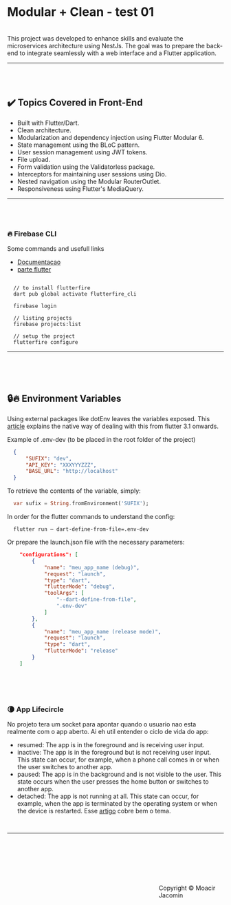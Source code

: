 # Modular + Clean - test 01

<br />
This project was developed to enhance skills and evaluate the microservices architecture using NestJs. The goal was to prepare the back-end to integrate seamlessly with a web interface and a Flutter application.

---
<br /><br />

## ✔️ Topics Covered in Front-End 
 - Built with Flutter/Dart.
 - Clean architecture.
 - Modularization and dependency injection using Flutter Modular 6.
 - State management using the BLoC pattern.
 - User session management using JWT tokens.
 - File upload.
 - Form validation using the Validatorless package.
 - Interceptors for maintaining user sessions using Dio.
 - Nested navigation using the Modular RouterOutlet.
 - Responsiveness using Flutter's MediaQuery.
---
<br /><br />


### 🔥 Firebase CLI 
Some commands and usefull links
- [Documentacao](https://firebase.flutter.dev/docs/cli)
- [parte flutter](https://firebase.google.com/docs/flutter/setup?platform=android)
```console

  // to install flutterfire
  dart pub global activate flutterfire_cli
  
  firebase login

  // listing projects
  firebase projects:list

  // setup the project
  flutterfire configure
```
---
<br /><br /><br />

 

## 🔒🔥 Environment Variables
Using external packages like dotEnv leaves the variables exposed. This [article](https://blog.flutterando.com.br/uma-forma-eficaz-de-gerenciar-suas-vari%C3%A1veis-de-ambiente-env-66e3258e78fd) explains the native way of dealing with this from flutter 3.1 onwards. 


Example of .env-dev (to be placed in the root folder of the project)
```JSON 
  {
      "SUFIX": "dev",
      "API_KEY": "XXXYYYZZZ",
      "BASE_URL": "http://localhost"
  }
```

To retrieve the contents of the variable, simply:
```Dart 
  var sufix = String.fromEnvironment('SUFIX');
```

In order for the flutter commands to understand the config:
```console 
  flutter run — dart-define-from-file=.env-dev
```

Or prepare the launch.json file with the necessary parameters:
```JSON
    "configurations": [
        {
            "name": "meu_app_name (debug)",
            "request": "launch",
            "type": "dart",
            "flutterMode": "debug",
            "toolArgs": [
                "--dart-define-from-file",
                ".env-dev"
            ]
        },
        {
            "name": "meu_app_name (release mode)",
            "request": "launch",
            "type": "dart",
            "flutterMode": "release"
        }
    ]
```

<br /><br /><br />

 


### 🌘 App Lifecircle
No projeto tera um socket para apontar quando o usuario nao esta realmente com o app aberto. Ai eh util entender o ciclo de vida do app: 
 - resumed: The app is in the foreground and is receiving user input.
 - inactive: The app is in the foreground but is not receiving user input. This state can occur, for example, when a phone call comes in or when the user switches to another app.
 - paused: The app is in the background and is not visible to the user. This state occurs when the user presses the home button or switches to another app.
 - detached: The app is not running at all. This state can occur, for example, when the app is terminated by the operating system or when the device is restarted.
Esse [artigo](https://medium.com/gytworkz/deep-dive-into-flutter-app-lifecycle-342b797480aa) cobre bem o tema. 

```Dart
 
```
---
<br /><br /><br />


#
<footer>
  <p style="float:right; width: 30%;"> Copyright © Moacir Jacomin 
</p>
